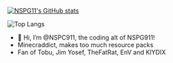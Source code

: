 [![NSPG11's GitHub stats](https://github-readme-stats.vercel.app/api?username=NSPC911&show_icons=true&theme=cobalt)](https://github.com/NSPC911)

![Top Langs](https://github-readme-stats.vercel.app/api/top-langs/?username=NSPC911&hide_progress=true)
- 👋 Hi, I’m @NSPC911, the coding alt of NSPG911!
- Minecraddict, makes too much resource packs
- Fan of Tobu, Jim Yosef, TheFatRat, EnV and KlYDIX
